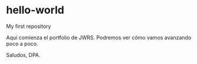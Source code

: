 # hello-world
My first repository

Aquí comienza el portfolio de JWRS. Podremos ver cómo vamos avanzando poco a poco.

Saludos, DPA.
